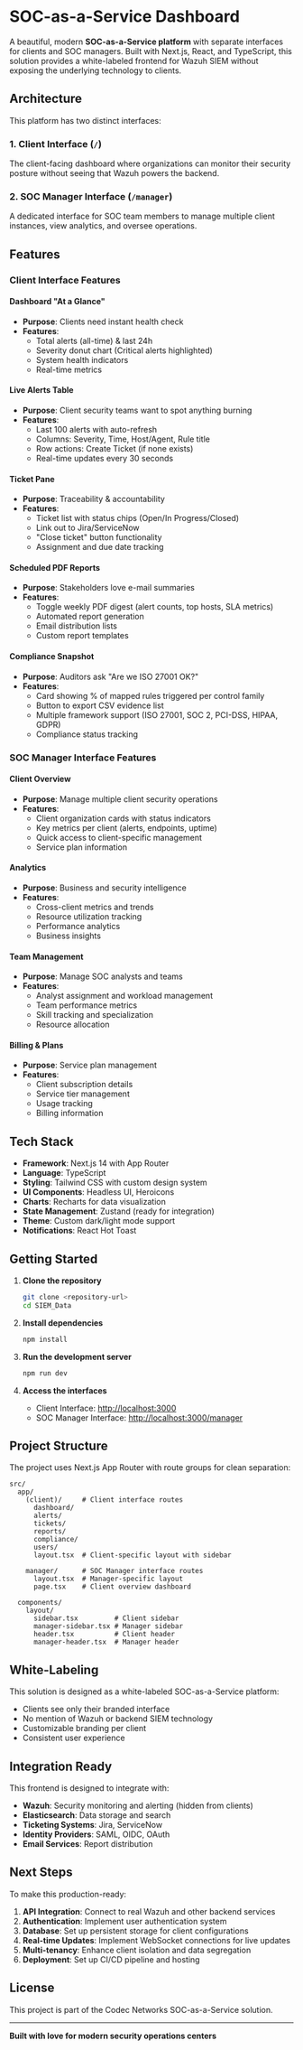 # SOC-as-a-Service Dashboard

A beautiful, modern **SOC-as-a-Service platform** with separate interfaces for clients and SOC managers. Built with Next.js, React, and TypeScript, this solution provides a white-labeled frontend for Wazuh SIEM without exposing the underlying technology to clients.

## Architecture

This platform has two distinct interfaces:

### 1. Client Interface (`/`)
The client-facing dashboard where organizations can monitor their security posture without seeing that Wazuh powers the backend.

### 2. SOC Manager Interface (`/manager`)
A dedicated interface for SOC team members to manage multiple client instances, view analytics, and oversee operations.

## Features

### Client Interface Features

#### Dashboard "At a Glance"
- **Purpose**: Clients need instant health check
- **Features**: 
  - Total alerts (all-time) & last 24h
  - Severity donut chart (Critical alerts highlighted)
  - System health indicators
  - Real-time metrics

#### Live Alerts Table
- **Purpose**: Client security teams want to spot anything burning
- **Features**:
  - Last 100 alerts with auto-refresh
  - Columns: Severity, Time, Host/Agent, Rule title
  - Row actions: Create Ticket (if none exists)
  - Real-time updates every 30 seconds

#### Ticket Pane
- **Purpose**: Traceability & accountability
- **Features**:
  - Ticket list with status chips (Open/In Progress/Closed)
  - Link out to Jira/ServiceNow
  - "Close ticket" button functionality
  - Assignment and due date tracking

#### Scheduled PDF Reports
- **Purpose**: Stakeholders love e-mail summaries
- **Features**:
  - Toggle weekly PDF digest (alert counts, top hosts, SLA metrics)
  - Automated report generation
  - Email distribution lists
  - Custom report templates

#### Compliance Snapshot
- **Purpose**: Auditors ask "Are we ISO 27001 OK?"
- **Features**:
  - Card showing % of mapped rules triggered per control family
  - Button to export CSV evidence list
  - Multiple framework support (ISO 27001, SOC 2, PCI-DSS, HIPAA, GDPR)
  - Compliance status tracking

### SOC Manager Interface Features

#### Client Overview
- **Purpose**: Manage multiple client security operations
- **Features**:
  - Client organization cards with status indicators
  - Key metrics per client (alerts, endpoints, uptime)
  - Quick access to client-specific management
  - Service plan information

#### Analytics
- **Purpose**: Business and security intelligence
- **Features**:
  - Cross-client metrics and trends
  - Resource utilization tracking
  - Performance analytics
  - Business insights

#### Team Management
- **Purpose**: Manage SOC analysts and teams
- **Features**:
  - Analyst assignment and workload management
  - Team performance metrics
  - Skill tracking and specialization
  - Resource allocation

#### Billing & Plans
- **Purpose**: Service plan management
- **Features**:
  - Client subscription details
  - Service tier management
  - Usage tracking
  - Billing information

## Tech Stack

- **Framework**: Next.js 14 with App Router
- **Language**: TypeScript
- **Styling**: Tailwind CSS with custom design system
- **UI Components**: Headless UI, Heroicons
- **Charts**: Recharts for data visualization
- **State Management**: Zustand (ready for integration)
- **Theme**: Custom dark/light mode support
- **Notifications**: React Hot Toast

## Getting Started

1. **Clone the repository**
   ```bash
   git clone <repository-url>
   cd SIEM_Data
   ```

2. **Install dependencies**
   ```bash
   npm install
   ```

3. **Run the development server**
   ```bash
   npm run dev
   ```

4. **Access the interfaces**
   - Client Interface: [http://localhost:3000](http://localhost:3000)
   - SOC Manager Interface: [http://localhost:3000/manager](http://localhost:3000/manager)

## Project Structure

The project uses Next.js App Router with route groups for clean separation:

```
src/
  app/
    (client)/     # Client interface routes
      dashboard/
      alerts/
      tickets/
      reports/
      compliance/
      users/
      layout.tsx  # Client-specific layout with sidebar
    
    manager/      # SOC Manager interface routes
      layout.tsx  # Manager-specific layout
      page.tsx    # Client overview dashboard
  
  components/
    layout/
      sidebar.tsx         # Client sidebar
      manager-sidebar.tsx # Manager sidebar
      header.tsx          # Client header
      manager-header.tsx  # Manager header
```

## White-Labeling

This solution is designed as a white-labeled SOC-as-a-Service platform:
- Clients see only their branded interface
- No mention of Wazuh or backend SIEM technology
- Customizable branding per client
- Consistent user experience

## Integration Ready

This frontend is designed to integrate with:
- **Wazuh**: Security monitoring and alerting (hidden from clients)
- **Elasticsearch**: Data storage and search
- **Ticketing Systems**: Jira, ServiceNow
- **Identity Providers**: SAML, OIDC, OAuth
- **Email Services**: Report distribution

## Next Steps

To make this production-ready:
1. **API Integration**: Connect to real Wazuh and other backend services
2. **Authentication**: Implement user authentication system
3. **Database**: Set up persistent storage for client configurations
4. **Real-time Updates**: Implement WebSocket connections for live updates
5. **Multi-tenancy**: Enhance client isolation and data segregation
6. **Deployment**: Set up CI/CD pipeline and hosting

## License

This project is part of the Codec Networks SOC-as-a-Service solution.

---

**Built with love for modern security operations centers** 